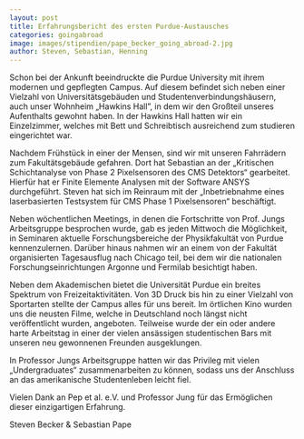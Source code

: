 ```yaml
---
layout: post
title: Erfahrungsbericht des ersten Purdue-Austausches
categories: goingabroad
image: images/stipendien/pape_becker_going_abroad-2.jpg
author: Steven, Sebastian, Henning
---
```


Schon bei der Ankunft beeindruckte die Purdue University mit ihrem modernen und gepflegten Campus.  Auf diesem befindet sich neben einer Vielzahl von Universitätsgebäuden und Studentenverbindungshäusern, auch unser Wohnheim „Hawkins Hall”, in dem wir den Großteil unseres Aufenthalts gewohnt haben. In der Hawkins Hall hatten wir ein Einzelzimmer, welches mit Bett und Schreibtisch ausreichend zum studieren eingerichtet war.

Nachdem Frühstück in einer der Mensen, sind wir mit unseren Fahrrädern zum Fakultätsgebäude gefahren. Dort hat Sebastian an der „Kritischen Schichtanalyse von Phase 2 Pixelsensoren des  CMS Detektors“ gearbeitet. Hierfür hat er Finite Elemente Analysen mit der Software ANSYS durchgeführt. Steven hat sich im Reinraum mit der „Inbetriebnahme eines laserbasierten Testsystem für CMS Phase 1 Pixelsensoren“ beschäftigt.

Neben wöchentlichen Meetings, in denen die Fortschritte von Prof. Jungs Arbeitsgruppe besprochen wurde, gab es jeden Mittwoch die Möglichkeit, in Seminaren aktuelle Forschungsbereiche der Physikfakultät von Purdue kennenzulernen. Darüber hinaus nahmen wir an einem von der Fakultät organisierten Tagesausflug nach Chicago teil, bei dem wir die nationalen Forschungseinrichtungen Argonne und Fermilab besichtigt haben.

Neben dem Akademischen bietet die Universität Purdue ein breites Spektrum von Freizeitaktivitäten. Von 3D Druck bis hin zu einer Vielzahl von Sportarten stellte der Campus alles für uns bereit. Im örtlichen Kino wurden uns die neusten Filme, welche in Deutschland noch längst nicht veröffentlicht wurden, angeboten. Teilweise wurde der ein oder andere harte Arbeitstag in einer der vielen ansässigen studentischen Bars mit unseren neu gewonnenen Freunden ausgeklungen.

In Professor Jungs Arbeitsgruppe hatten wir das Privileg mit vielen „Undergraduates“ zusammenarbeiten zu können, sodass uns der Anschluss an das amerikanische Studentenleben leicht fiel.

Vielen Dank an Pep et al. e.V. und Professor Jung für das Ermöglichen dieser einzigartigen Erfahrung.

Steven Becker & Sebastian Pape
